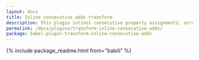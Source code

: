 ```yaml
---
layout: docs
title: Inline consecutive adds transform
description: This plugin inlines consecutive property assignments, array pushes, etc
permalink: /docs/plugins/transform-inline-consecutive-adds/
package: babel-plugin-transform-inline-consecutive-adds
---
```


{% include package_readme.html from="babili" %}